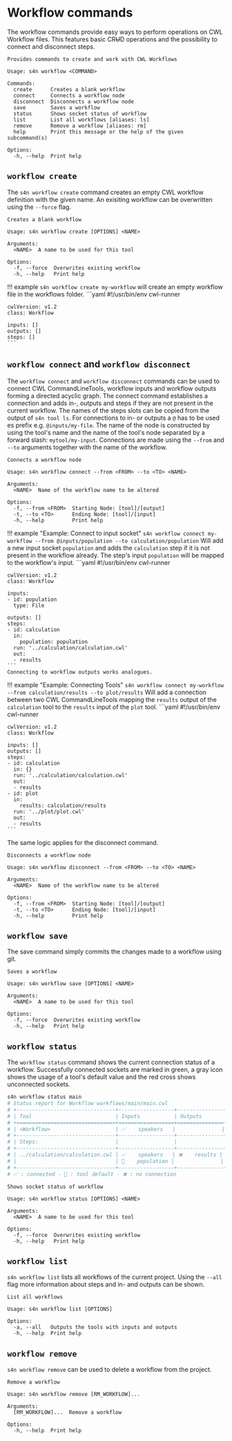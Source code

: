 # Workflow commands
The workflow commands provide easy ways to perform operations on CWL Workflow files. This features basic CR~~U~~D operations and the possibility to connect and disconnect steps.

```
Provides commands to create and work with CWL Workflows

Usage: s4n workflow <COMMAND>

Commands:
  create      Creates a blank workflow
  connect     Connects a workflow node
  disconnect  Disconnects a workflow node
  save        Saves a workflow
  status      Shows socket status of workflow
  list        List all workflows [aliases: ls]
  remove      Remove a workflow [aliases: rm]
  help        Print this message or the help of the given subcommand(s)

Options:
  -h, --help  Print help
```

## `workflow create`
The `s4n workflow create` command creates an empty CWL workflow definition with the given name. An exisiting workflow can be overwritten using the `--force` flag.

```
Creates a blank workflow

Usage: s4n workflow create [OPTIONS] <NAME>

Arguments:
  <NAME>  A name to be used for this tool

Options:
  -f, --force  Overwrites existing workflow
  -h, --help   Print help
```

!!! example
    ```
    s4n workflow create my-workflow
    ```
    will create an empty workflow file in the workflows folder.
    ```yaml
    #!/usr/bin/env cwl-runner

    cwlVersion: v1.2
    class: Workflow

    inputs: []
    outputs: []
    steps: []
    ```

## `workflow connect` and `workflow disconnect`
The `workflow connect` and `workflow disconnect` commands can be used to connect CWL CommandLineTools, workflow inputs and workflow outputs forming a directed acyclic graph. The connect command establishes a connection and adds in-, outputs and steps if they are not present in the current workflow. The names of the steps slots can be copied from the output of `s4n tool ls`. For connections to in- or outputs a `@` has to be used es prefix e.g. `@inputs/my-file`. The name of the node is constructed by using the tool's name and the name of the tool's node separated by a forward slash: `mytool/my-input`. Connections are made using the `--from` and `--to` arguments together with the name of the workflow.

```
Connects a workflow node

Usage: s4n workflow connect --from <FROM> --to <TO> <NAME>

Arguments:
  <NAME>  Name of the workflow name to be altered

Options:
  -f, --from <FROM>  Starting Node: [tool]/[output]
  -t, --to <TO>      Ending Node: [tool]/[input]
  -h, --help         Print help
```

!!! example "Example: Connect to input socket"
    ```
    s4n workflow connect my-workflow --from @inputs/population --to calculation/population
    ```
    Will add a new input socket `population` and adds the `calculation` step if it is not present in the workflow already. The step's input `population` will be mapped to the workflow's input.
    ```yaml
    #!/usr/bin/env cwl-runner

    cwlVersion: v1.2
    class: Workflow

    inputs:
    - id: population
      type: File

    outputs: []
    steps:
    - id: calculation
      in:
        population: population
      run: '../calculation/calculation.cwl'
      out:
      - results
    ```
    Connecting to workflow outputs works analogues.

!!! example "Example: Connecting Tools"
    ```
    s4n workflow connect my-workflow --from calculation/results --to plot/results
    ```
    Will add a connection between two CWL CommandLineTools mapping the `results` output of the `calculation` tool to the `results` input of the `plot` tool.
    ```yaml
    #!/usr/bin/env cwl-runner

    cwlVersion: v1.2
    class: Workflow

    inputs: []
    outputs: []
    steps:
    - id: calculation
      in: {}
      run: '../calculation/calculation.cwl'
      out:
      - results
    - id: plot
      in:
        results: calculation/results
      run: '../plot/plot.cwl'
      out:
      - results
    ```

The same logic applies for the disconnect command.
```
Disconnects a workflow node

Usage: s4n workflow disconnect --from <FROM> --to <TO> <NAME>

Arguments:
  <NAME>  Name of the workflow name to be altered

Options:
  -f, --from <FROM>  Starting Node: [tool]/[output]
  -t, --to <TO>      Ending Node: [tool]/[input]
  -h, --help         Print help
```

## `workflow save`
The save command simply commits the changes made to a workflow using git.

```
Saves a workflow

Usage: s4n workflow save [OPTIONS] <NAME>

Arguments:
  <NAME>  A name to be used for this tool

Options:
  -f, --force  Overwrites existing workflow
  -h, --help   Print help
```

## `workflow status`
The `workflow status` command shows the current connection status of a workflow. Successfully connected sockets are marked in green, a gray icon shows the usage of a tool's default value and the red cross shows unconnected sockets.

```bash
s4n workflow status main
# Status report for Workflow workflows/main/main.cwl
# +--------------------------------+------------------+---------------+
# | Tool                           | Inputs           | Outputs       |
# +================================+==================+===============+
# | <Workflow>                     | ✅    speakers   |               |
# +--------------------------------+------------------+---------------+
# | Steps:                         |                  |               |
# +--------------------------------+------------------+---------------+
# | ../calculation/calculation.cwl | ✅    speakers   | ❌    results |
# |                                | 🔘    population |               |
# +--------------------------------+------------------+---------------+
# ✅ : connected - 🔘 : tool default - ❌ : no connection
```

```
Shows socket status of workflow

Usage: s4n workflow status [OPTIONS] <NAME>

Arguments:
  <NAME>  A name to be used for this tool

Options:
  -f, --force  Overwrites existing workflow
  -h, --help   Print help
```

## `workflow list`
`s4n workflow list` lists all workflows of the current project. Using the `--all` flag more information about steps and in- and outputs can be shown.
```
List all workflows

Usage: s4n workflow list [OPTIONS]

Options:
  -a, --all   Outputs the tools with inputs and outputs
  -h, --help  Print help
```

## `workflow remove`
`s4n workflow remove` can be used to delete a workflow from the project.

```
Remove a workflow

Usage: s4n workflow remove [RM_WORKFLOW]...

Arguments:
  [RM_WORKFLOW]...  Remove a workflow

Options:
  -h, --help  Print help
```